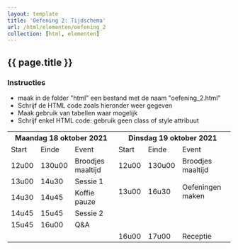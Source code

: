 ```yaml
---
layout: template
title: 'Oefening 2: Tijdschema'
url: /html/elementen/oefening_2
collection: [html, elementen]
---
```


## {{ page.title }}

<div class="highlight">
    <h3>Instructies</h3>
    <ul>
        <li>maak in de folder "html" een bestand met de naam "oefening_2.html"</li>
        <li>Schrijf de HTML code zoals hieronder weer gegeven</li>
        <li>Maak gebruik van tabellen waar mogelijk</li>
        <li>Schrijf enkel HTML code: gebruik geen class of style attribuut</li>
    </ul>
</div>

<table>
<tr>
    <th colspan="3">Maandag 18 oktober 2021</th>
    <th colspan="3">Dinsdag 19 oktober 2021</th>
<tr>
<tr>
    <td>Start</td><td>Einde</td><td>Event</td><td>Start</td><td>Einde</td><td>Event</td>
<tr>
<tr>
    <td>12u00</td><td>130u00</td><td>Broodjes maaltijd</td><td>12u00</td><td>130u00</td><td>Broodjes maaltijd</td>
<tr>
<tr>
    <td>13u00</td><td>14u30</td><td>Sessie 1</td><td rowspan="4">13u00</td><td rowspan="4">16u30</td><td rowspan="4">Oefeningen maken</td>
<tr>
<tr>
    <td>14u30</td><td>14u45</td><td>Koffie pauze</td>
<tr>
<tr>
    <td>14u45</td><td>15u45</td><td>Sessie 2</td>
<tr>
<tr>
    <td>15u45</td><td>16u00</td><td>Q&A</td>
<tr>
<tr>
    <td colspan="3"></td><td>16u00</td><td>17u00</td><td>Receptie</td>
<tr>
</table>